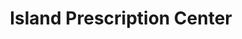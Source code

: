 ---
title: "Island Prescription Center"
url: /grand-island/island-prescription-center/
shop: Drogerie
---
